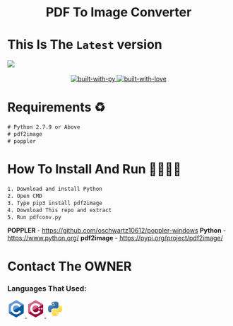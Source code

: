 <h1 align="center">PDF To Image Converter</h1>


# This Is The `Latest` version 
<img src = "https://wallpapercave.com/wp/wp9234399.jpg">
<p align="center">
    <a href="https://python.org">
        <img src="https://forthebadge.com/images/badges/made-with-python.svg" alt="built-with-py">
    </a>
    <a href="https://GitHub.com/TR0J3N">
        <img src="http://ForTheBadge.com/images/badges/built-with-love.svg" alt="built-with-love">
    </a></p>
    
# Requirements ♻
```
# Python 2.7.9 or Above
# pdf2image
# poppler
```
# How To Install And Run 🏃🏻‍♂️💨
```
1. Download and install Python
2. Open CMD
3. Type pip3 install pdf2image
4. Download This repo and extract
5. Run pdfconv.py
```
    
**POPPLER** - https://github.com/oschwartz10612/poppler-windows
**Python** - https://www.python.org/
**pdf2image** - https://pypi.org/project/pdf2image/

# Contact The OWNER

<h3 align="left">Languages That Used:</h3>
<p align="left"> <a href="https://www.cprogramming.com/" target="_blank" rel="noreferrer"> <img src="https://raw.githubusercontent.com/devicons/devicon/master/icons/c/c-original.svg" alt="c" width="40" height="40"/> </a> <a href="https://www.w3schools.com/cpp/" target="_blank" rel="noreferrer"> <img src="https://raw.githubusercontent.com/devicons/devicon/master/icons/cplusplus/cplusplus-original.svg" alt="cplusplus" width="40" height="40"/> </a> <a href="https://www.python.org" target="_blank" rel="noreferrer"> <img src="https://raw.githubusercontent.com/devicons/devicon/master/icons/python/python-original.svg" alt="python" width="40" height="40"/> </a> </p>
